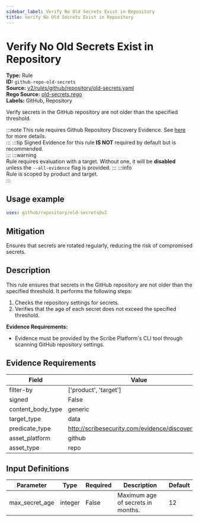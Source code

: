 ```yaml
---
sidebar_label: Verify No Old Secrets Exist in Repository
title: Verify No Old Secrets Exist in Repository
---  
```

# Verify No Old Secrets Exist in Repository  
**Type:** Rule  
**ID:** `github-repo-old-secrets`  
**Source:** [v2/rules/github/repository/old-secrets.yaml](https://github.com/scribe-public/sample-policies/blob/main/v2/rules/github/repository/old-secrets.yaml)  
**Rego Source:** [old-secrets.rego](https://github.com/scribe-public/sample-policies/blob/main/v2/rules/github/repository/old-secrets.rego)  
**Labels:** GitHub, Repository  

Verify secrets in the GitHub repository are not older than the specified threshold.

:::note 
This rule requires Github Repository Discovery Evidence. See [here](/docs/platforms/discover#github-discovery) for more details.  
::: 
:::tip 
Signed Evidence for this rule **IS NOT** required by default but is recommended.  
::: 
:::warning  
Rule requires evaluation with a target. Without one, it will be **disabled** unless the `--all-evidence` flag is provided.
::: 
:::info  
Rule is scoped by product and target.  
:::  

## Usage example

```yaml
uses: github/repository/old-secrets@v2
```

## Mitigation  
Ensures that secrets are rotated regularly, reducing the risk of compromised secrets.


## Description  
This rule ensures that secrets in the GitHub repository are not older than the specified threshold.
It performs the following steps:

1. Checks the repository settings for secrets.
2. Verifies that the age of each secret does not exceed the specified threshold.

**Evidence Requirements:**
- Evidence must be provided by the Scribe Platform's CLI tool through scanning GitHub repository settings.

## Evidence Requirements  
| Field | Value |
|-------|-------|
| filter-by | ['product', 'target'] |
| signed | False |
| content_body_type | generic |
| target_type | data |
| predicate_type | http://scribesecurity.com/evidence/discovery/v0.1 |
| asset_platform | github |
| asset_type | repo |

## Input Definitions  
| Parameter | Type | Required | Description | Default |
|-----------|------|----------|-------------| --------|
| max_secret_age | integer | False | Maximum age of secrets in months. | 12 |

